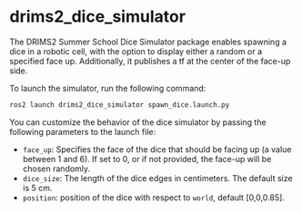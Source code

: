 # drims2_dice_simulator
The DRIMS2 Summer School Dice Simulator package enables spawning a dice in a robotic cell, with the option to display either a random or a specified face up. Additionally, it publishes a tf at the center of the face-up side.

To launch the simulator, run the following command:

```bash
ros2 launch drims2_dice_simulator spawn_dice.launch.py
```

You can customize the behavior of the dice simulator by passing the following parameters to the launch file:

- `face_up`: Specifies the face of the dice that should be facing up (a value between 1 and 6). If set to 0, or if not provided, the face-up will be chosen randomly.
- `dice_size`: The length of the dice edges in centimeters. The default size is 5 cm.
- `position`: position of the dice with respect to `world`, default [0,0,0.85].
